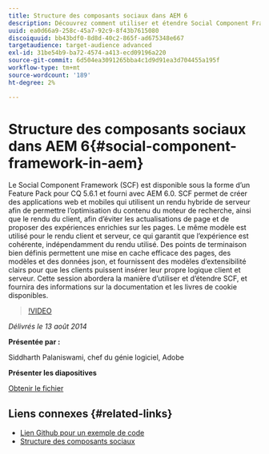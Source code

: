 ```yaml
---
title: Structure des composants sociaux dans AEM 6
description: Découvrez comment utiliser et étendre Social Component Framework dans AEM 6. Obtenez des informations sur la documentation et les livres de cuisine disponibles.
uuid: ea0d66a9-258c-45a7-92c9-8f43b7615080
discoiquuid: bb43bdf0-8d8d-40c2-865f-ad675348e667
targetaudience: target-audience advanced
exl-id: 31be54b9-ba72-4574-a413-ecd09196a220
source-git-commit: 6d504ea3091265bba4c1d9d91ea3d704455a195f
workflow-type: tm+mt
source-wordcount: '189'
ht-degree: 2%

---
```


# Structure des composants sociaux dans AEM 6{#social-component-framework-in-aem}

Le Social Component Framework (SCF) est disponible sous la forme d’un Feature Pack pour CQ 5.6.1 et fourni avec AEM 6.0. SCF permet de créer des applications web et mobiles qui utilisent un rendu hybride de serveur afin de permettre l’optimisation du contenu du moteur de recherche, ainsi que le rendu du client, afin d’éviter les actualisations de page et de proposer des expériences enrichies sur les pages. Le même modèle est utilisé pour le rendu client et serveur, ce qui garantit que l’expérience est cohérente, indépendamment du rendu utilisé. Des points de terminaison bien définis permettent une mise en cache efficace des pages, des modèles et des données json, et fournissent des modèles d’extensibilité clairs pour que les clients puissent insérer leur propre logique client et serveur. Cette session abordera la manière d’utiliser et d’étendre SCF, et fournira des informations sur la documentation et les livres de cookie disponibles.

>[!VIDEO](https://video.tv.adobe.com/v/19464/?quality=9)

*Délivrés le 13 août 2014*

**Présentée par :**

Siddharth Palaniswami, chef du génie logiciel, Adobe

**Présenter les diapositives**

[Obtenir le fichier](assets/scf-gems.pdf)

## Liens connexes {#related-links}

* [Lien Github pour un exemple de code](https://github.com/Adobe-Marketing-Cloud/aem-scf-sample-components-extension)
* [Structure des composants sociaux](http://docs.adobe.com/content/docs/en/aem/6-0/develop/social-communities/scf.html)

